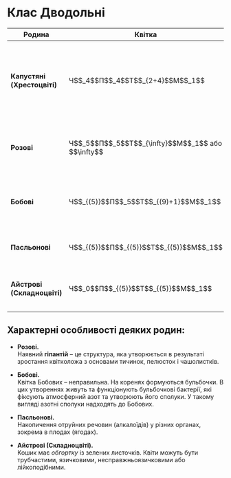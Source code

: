 # Клас Дводольні

<table>
<thead>
<tr>
<th>Родина</th>
<th>Квiтка</th>
<th>Суцвiття</th>
<th>Плiд</th>
<th>Представники</th>
<th>Використання</th>
</tr>
</thead>
<tbody>
<tr>
<td><b>Капустянi (Хрестоцвiтi)</b></td>
<td width="15%">Ч$$_4$$П$$_4$$Т$$_{2+4}$$М$$_1$$</td>
<td>Китиця</td>
<td>Стручок, стручечок</td>
<td>Капуста, гiрчиця, рапс, грицики, редька дика</td>
<td>Овочевi, олiйнi та медоноснi культури. Грицики також використовуються в медицинi у якостi кровоспинного засобу.</td>
</tr>
<tr>
<td><b>Розовi</b></td>
<td>Ч$$_5$$П$$_5$$Т$$_{\infty}$$М$$_1$$ або $$\infty$$</td>
<td>Китиця, зонтик, щиток</td>
<td>Кiстянка, яблуко, багатокiстянка, листянка</td>
<td>Суниця, шипшина, горобина, яблуня, вишня, смородина</td>
<td>Плодово-ягiднi, декоративнi та лiкарськi рослини.</td>
</tr>
<tr>
<td><b>Бобовi</b></td>
<td>Ч$$_{(5)}$$П$$_5$$Т$$_{(9)+1}$$М$$_1$$</td>
<td>Китиця, головка, волоть</td>
<td>Бiб</td>
<td>Горох, квасоля, соя, конюшина, бiла акацiя (робiнiя), люцерна</td>
<td>Кормовi, зернобобовi, лiкарськi та олiйнi рослини.</td>
</tr>
<tr>
<td><b>Пасльоновi</b></td>
<td>Ч$$_{(5)}$$П$$_{(5)}$$Т$$_{(5)}$$М$$_1$$</td>
<td>Китиця</td>
<td>Ягода, коробочка</td>
<td>Петунiя, паслiн, тютюн, картопля, томат, перець</td>
<td>Овочевi, лiкарськi, технiчнi та декоративнi
рослини.</td>
</tr>
<tr>
<td><b>Айстровi (Складноцвiтi)</b></td>
<td>Ч$$_0$$П$$_{(5)}$$Т$$_{(5)}$$М$$_1$$</td>
<td>Кошик</td>
<td>Сiм’янка</td>
<td>Соняшник, кульбаба, ромашка, волошка, будяк</td>
<td>Декоративнi та лiкарськi рослини.</td>
</tr>
</tbody>
</table>

## Характерні особливості деяких родин:

-   **Розові.**<br>
Наявний **гіпантій** – це структура, яка утворюється в результаті зростання квітколожа з основами тичинок, пелюсток і чашолистків.

-   **Бобові.**<br>
Квітка Бобових – неправильна. На коренях формуються бульбочки. В цих утвореннях живуть та функціонують бульбочкові бактерії, які фіксують атмосферний азот та утворюють його сполуки. У такому вигляді азотні сполуки надходять до Бобових.

-   **Пасльонові.**<br>
Накопичення отруйних речовин (алкалоїдів) у різних органах, зокрема в плодах (ягодах).

-   **Айстрові (Складноцвіті).**<br>
Кошик має *обгортку* із зелених листочків. Квіти можуть бути трубчастими, язичковими, несправжньоязичковими або лійкоподібними.

